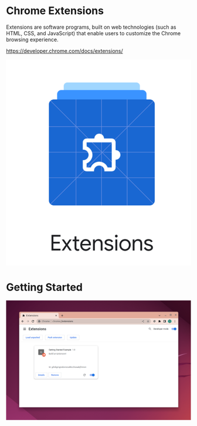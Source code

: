 # Chrome Extensions

Extensions are software programs, built on web technologies (such as HTML, CSS, and JavaScript) that enable users to customize the Chrome browsing experience.

https://developer.chrome.com/docs/extensions/

![](ext.png)

# Getting Started

![](getting-started.png)